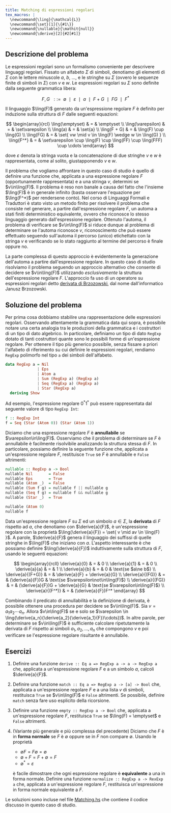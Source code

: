 ```yaml
---
title: Matching di espressioni regolari
tex_macros: |
  \newcommand{\ling}{\mathcal{L}}
  \newcommand{\set}[1]{\{#1\}}
  \newcommand{\nullable}{\mathit{null}}
  \newcommand{\derive}[2]{#2[#1]}
---
```


## Descrizione del problema

Le espressioni regolari sono un formalismo conveniente per
descrivere linguaggi regolari. Fissato un alfabeto $\Sigma$ di
simboli, denotiamo gli elementi di $\Sigma$ con le lettere minuscole
$a$, $b$, ..., e le stringhe su $\Sigma$ (ovvero le sequenze finite
di simboli in $\Sigma$) con $v$ e $w$. Le espressioni regolari su
$\Sigma$ sono definite dalla seguente grammatica libera:

$$
  F, G ~~::=~~ \emptyset ~~\mid~~ \varepsilon ~~\mid~~ a ~~\mid~~ F + G ~~\mid~~ FG ~~\mid~~ F^*
$$

Il linguaggio $\ling(F)$ generato da un'espressione regolare $F$ è
definito per induzione sulla struttura di $F$ dalle seguenti
equazioni:

$$
  \begin{array}{rcl}
    \ling(\emptyset) & = & \emptyset
    \\
    \ling(\varepsilon) & = & \set\varepsilon
    \\
    \ling(a) & = & \set{a}
    \\
    \ling(F + G) & = & \ling(F) \cup \ling(G)
    \\
    \ling(FG) & = & \set{ vw \mid v \in \ling(F) \wedge w \in \ling(G) }
    \\
    \ling{F^*} & = & \set\varepsilon \cup \ling(F) \cup \ling(FF) \cup \ling(FFF) \cup \cdots
  \end{array}
$$

dove $\varepsilon$ denota la stringa vuota e la concatenazione di
due stringhe $v$ e $w$ è rappresentata, come al solito,
giustapponendo $v$ e $w$.

Il problema che vogliamo affrontare in questo caso di studio è
quello di definire una funzione che, applicata a una espressione
regolare $F$ (opportunamente rappresentata) e a una stringa $v$,
determini se $v\in\ling(F)$. Il problema è reso non banale a causa
del fatto che l'insieme $\ling(F)$ è in generale infinito (basta
osservare l'equazione per $\ling(F^*)$ per rendersene conto). Nel
corso di Linguaggi Formali e Traduttori è stato visto un metodo
finito per risolvere il problema che consiste nel generare, a
partire dall'espressione regolare $F$, un automa a stati finiti
deterministico equivalente, ovvero che riconosce lo stesso
linguaggio generato dall'espressione regolare. Ottenuto l'automa, il
problema di verificare se $v\in\ling(F)$ si riduce dunque al
problema di determinare se l'automa riconosce $v$, riconoscimento
che può essere effettuato seguendo sull'automa il percorso (unico)
etichettato con la stringa $v$ e verificando se lo stato raggiunto
al termine del percorso è finale oppure no.

La parte complessa di questo approccio è evidentemente la
generazione dell'automa a partire dall'espressione regolare. In
questo caso di studio risolviamo il problema seguendo un approccio
alternativo che consente di decidere se $v\in\ling(F)$ utilizzando
*esclusivamente* la struttura dell'espressione regolare
$F$. L'approccio fa uso di un operatore su espressioni regolari
detto [derivata di
Brzozowski](https://en.wikipedia.org/wiki/Brzozowski_derivative),
dal nome dall'informatico Janusz Brzozowski.

## Soluzione del problema

Per prima cosa dobbiamo stabilire una rappresentazione delle
espressioni regolari. Osservando attentamente la grammatica data qui
sopra, è possibile notare una certa analogia tra le produzioni della
grammatica e i costruttori di un tipo di dato algebrico. In
particolare, definiamo un tipo di dato `RegExp` dotato di tanti
costruttori quante sono le possibili forme di un'espressione
regolare. Per ottenere il tipo più generico possibile, senza fissare
a priori l'alfabeto di riferimento su cui definire le espressioni
regolari, rendiamo `RegExp` polimorfo nel tipo `a` dei simboli
dell'alfabeto.

``` haskell
data RegExp a = Nil
              | Eps
              | Atom a
              | Sum (RegExp a) (RegExp a)
              | Seq (RegExp a) (RegExp a)
              | Star (RegExp a)
  deriving Show
```

Ad esempio, l'espressione regolare $0^\ast1^\ast$ può essere
rappresentata dal seguente valore di tipo `RegExp Int`:

``` haskell
f :: RegExp Int
f = Seq (Star (Atom 0)) (Star (Atom 1))
```

Diciamo che una espressione regolare $F$ è **annullabile** se
$\varepsilon\in\ling(F)$. Osserviamo che il problema di determinare
se $F$ è annullabile è facilmente risolvibile analizzando la
struttura stessa di $F$. In particolare, possiamo definire la
seguente funzione che, applicata a un'espressione regolare $F$,
restituisce `True` se $F$ è annullabile e `False` altrimenti:

``` haskell
nullable :: RegExp a -> Bool
nullable Nil       = False
nullable Eps       = True
nullable (Atom _)  = False
nullable (Sum f g) = nullable f || nullable g
nullable (Seq f g) = nullable f && nullable g
nullable (Star _)  = True
```

``` haskell
nullable (Atom 0)
nullable f
```

Data un'espressione regolare $F$ su $\Sigma$ ed un simbolo
$a\in\Sigma$, la **derivata** di $F$ rispetto ad $a$, che denotiamo
con $\derive{a}{F}$, è un'espressione regolare con la proprietà
$\ling(\derive{a}{F}) = \set{ v \mid av \in \ling(F) }$. A parole,
$\derive{a}{F}$ genera il linguaggio dei suffissi di quelle stringhe
in $\ling(F)$ che iniziano con $a$.  L'aspetto interessante è che
possiamo definire $\ling(\derive{a}{F})$ induttivamente sulla
struttura di $F$, usando le seguenti equazioni:

$$
  \begin{array}{rcll}
    \derive{a}{0} & = & 0
    \\
    \derive{a}{1} & = & 0
    \\
    \derive{a}{a} & = & 1
    \\
    \derive{a}{b} & = & 0 & \text{se $a\ne b$}
    \\
    \derive{a}{(F+G)} & = & \derive{a}{F} + \derive{a}{G}
    \\
    \derive{a}{(FG)} & = & (\derive{a}{F})G & \text{se $\varepsilon\not\in\ling(F)$}
    \\
    \derive{a}{(FG)} & = & (\derive{a}{F})G + \derive{a}{G} & \text{se $\varepsilon\in\ling(F)$}
    \\
    \derive{a}{(F^*)} & = & (\derive{a}{F})F^*
  \end{array}
$$

Combinando il predicato di annullabilità e la definizione di
derivata, è possibile ottenere una procedura per decidere se
$v\in\ling(F)$. Sia $v = a_1a_2\cdots a_n$. Allora $v\in\ling(F)$ se
e solo se $\varepsilon \in
\ling(\derive{a_n}{\derive{a_2}{\derive{a_1}{F}}\cdots})$.  In altre
parole, per determinare se $v\in\ling(F)$ è sufficiente calcolare
ripetutamente la derivata di $F$ rispetto ai simboli $a_1, a_2,
\dots, a_n$ che compongono $v$ e poi verificare se l'espressione
regolare risultante è annullabile.

## Esercizi

1. Definire una funzione `derive :: Eq a => RegExp a -> a -> RegExp
   a` che, applicata a un'espressione regolare $F$ e a un simbolo
   $a$, calcoli $\derive{a}{F}$.
2. Definire una funzione `match :: Eq a => RegExp a -> [a] -> Bool`
   che, applicata a un'espressione regolare $F$ e a una lista $v$ di
   simboli, restituisca `True` se $v\in\ling(F)$ e `False`
   altrimenti. Se possibile, definire `match` senza fare uso
   esplicito della ricorsione.
3. Definire una funzione `empty :: RegExp a -> Bool` che, applicata
   a un'espressione regolare $F$, restituisca `True` se $\ling(F) =
   \emptyset$ e `False` altrimenti.
4. (Variante più generale e più complessa del precedente) Diciamo
   che $F$ è in **forma normale** se $F$ è $\emptyset$ oppure se in
   $F$ non compare $\emptyset$. Usando le proprietà

   * $\emptyset F = F \emptyset = \emptyset$
   * $\emptyset + F = F + \emptyset = F$
   * $\emptyset^\ast = \varepsilon$

   è facile dimostrare che ogni espressione regolare è
   **equivalente** a una in forma normale. Definire una funzione
   `normalize :: RegExp a -> RexExp a` che, applicata a
   un'espressione regolare $F$, restituisca un'espressione in forma
   normale equivalente a $F$.

Le soluzioni sono incluse nel file
[Matching.hs](assets/haskell/Matching.hs) che contiene il codice
discusso in questo caso di studio.
